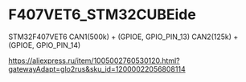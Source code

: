 # F407VET6_STM32CUBEide
STM32F407VET6 CAN1(500k) + (GPIOE, GPIO_PIN_13) CAN2(125k) + (GPIOE, GPIO_PIN_14) 

https://aliexpress.ru/item/1005002760530120.html?gatewayAdapt=glo2rus&sku_id=12000022056808114

